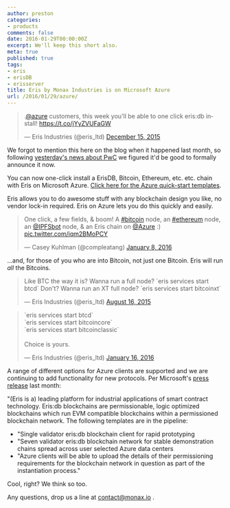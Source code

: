 ```yaml
---
author: preston
categories:
- products
comments: false
date: 2016-01-29T00:00:00Z
excerpt: We'll keep this short also.
meta: true
published: true
tags:
- eris
- erisDB
- erisserver
title: Eris by Monax Industries is on Microsoft Azure
url: /2016/01/29/azure/
---
```


<blockquote class="twitter-tweet" lang="en"><p lang="en" dir="ltr">.<a href="https://twitter.com/Azure">@azure</a> customers, this week you&#39;ll be able to one click eris:db install! &#10;&#10;<a href="https://t.co/jYyZVUFaGW">https://t.co/jYyZVUFaGW</a></p>&mdash; Eris Industries (@eris_ltd) <a href="https://twitter.com/eris_ltd/status/676859715004035073">December 15, 2015</a></blockquote>
<script async src="//platform.twitter.com/widgets.js" charset="utf-8"></script>

We forgot to mention this here on the blog when it happened last month, so following [yesterday's news about PwC](/blog/2016/01/28/pwc/) we figured it'd be good to formally announce it now. 

You can now one-click install a ErisDB, Bitcoin, Ethereum, etc. etc. chain with Eris on Microsoft Azure. [Click here for the Azure quick-start templates](https://github.com/Azure/azure-quickstart-templates/tree/master/eris-platform).

Eris allows you to do awesome stuff with any blockchain design you like, no vendor lock-in required. Eris on Azure lets you do this quickly and easily.

<blockquote class="twitter-tweet" lang="en"><p lang="en" dir="ltr">One click, a few fields, &amp; boom! A <a href="https://twitter.com/hashtag/bitcoin?src=hash">#bitcoin</a> node, an <a href="https://twitter.com/hashtag/ethereum?src=hash">#ethereum</a> node, an <a href="https://twitter.com/IPFSbot">@IPFSbot</a> node, &amp; an Eris chain on <a href="https://twitter.com/Azure">@Azure</a> :) <a href="https://t.co/iqm2BMoPCY">pic.twitter.com/iqm2BMoPCY</a></p>&mdash; Casey Kuhlman (@compleatang) <a href="https://twitter.com/compleatang/status/685342421429927936">January 8, 2016</a></blockquote>
<script async src="//platform.twitter.com/widgets.js" charset="utf-8"></script>


...and, for those of you who are into Bitcoin, not just one Bitcoin. Eris will run *all* the Bitcoins. 

<blockquote class="twitter-tweet" lang="en"><p lang="en" dir="ltr">Like BTC the way it is? Wanna run a full node? `eris services start btcd`&#10;&#10;Don&#39;t? Wanna run an XT full node? `eris services start bitcoinxt`</p>&mdash; Eris Industries (@eris_ltd) <a href="https://twitter.com/eris_ltd/status/632853195673497600">August 16, 2015</a></blockquote>
<script async src="//platform.twitter.com/widgets.js" charset="utf-8"></script>

<blockquote class="twitter-tweet" lang="en"><p lang="en" dir="ltr">`eris services start btcd`<br>`eris services start bitcoincore`<br>`eris services start bitcoinclassic`<br><br>Choice is yours.</p>&mdash; Eris Industries (@eris_ltd) <a href="https://twitter.com/eris_ltd/status/688428193259327488">January 16, 2016</a></blockquote>
<script async src="//platform.twitter.com/widgets.js" charset="utf-8"></script>

A range of different options for Azure clients are supported and we are continuing to add functionality for new protocols. Per Microsoft's [press release](https://azure.microsoft.com/en-gb/blog/azure-baas-update-2/) last month:

"(Eris is a) leading platform for industrial applications of smart contract technology. Eris:db blockchains are permissionable, logic optimized blockchains which run EVM compatible blockchains within a permissioned blockchain network. The following templates are in the pipeline:
* "Single validator eris:db blockchain client for rapid prototyping
* "Seven validator eris:db blockchain network for stable demonstration chains spread across user selected Azure data centers
* "Azure clients will be able to upload the details of their permissioning requirements for the blockchain network in question as part of the instantiation process."

Cool, right? We think so too. 

Any questions, drop us a line at contact@monax.io . 
